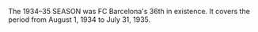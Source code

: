 The 1934–35 SEASON was FC Barcelona's 36th in existence. It covers the period from August 1, 1934 to July 31, 1935.
